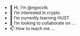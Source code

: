 - 👋 Hi, I’m @ngocvtk
- 👀 I’m interested in crypto
- 🌱 I’m currently learning HUST
- 💞️ I’m looking to collaborate on ...
- 📫 How to reach me ...

<!---
ngocvtk/ngocvtk is a ✨ special ✨ repository because its `README.md` (this file) appears on your GitHub profile.
You can click the Preview link to take a look at your changes.
--->

